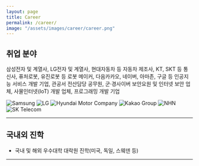 ```yaml
---
layout: page
title: Career
permalink: /career/
image: "/assets/images/career/career.png"
---
```


## 취업 분야

삼성전자 및 계열사, LG전자 및 계열사, 현대자동차 등 자동차 제조사, KT, SKT 등 통신사, 퓨처로봇, 유진로봇 등 로봇 메이커, 다음카카오, 네이버, 아마존, 구글 등 인공지능 서비스 개발 기업, 관공서 전산담당 공무원, 군·경사이버 보안요원 및 인터넷 보안 업체, 사물인터넷(IoT) 개발 업체, 프로그래밍 개발 기업

<div class="gallery-box">
  <div class="gallery">
    <img src="/assets/images/career/company-samsung.png" loading="lazy" alt="Samsung">
    <img src="/assets/images/career/company-lg.png" loading="lazy" alt="LG">
    <img src="/assets/images/career/company-hmc.png" loading="lazy" alt="Hyundai Motor Company">
    <img src="/assets/images/career/company-kakao.png" loading="lazy" alt="Kakao Group">
    <img src="/assets/images/career/company-nhn.png" loading="lazy" alt="NHN">
    <img src="/assets/images/career/company-skt.png" loading="lazy" alt="SK Telecom">
  </div>
</div>

---

## 국내외 진학

- 국내 및 해외 우수대학 대락원 진학(미국, 독일, 스웨덴 등)

---
